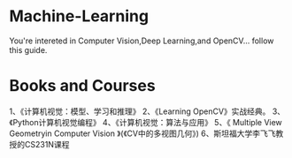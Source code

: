 # Machine-Learning
You're intereted in Computer Vision,Deep Learning,and OpenCV...
follow this guide.


# Books and Courses

1、《计算机视觉：模型、学习和推理》
2、《Learning OpenCV》实战经典。
3、《Python计算机视觉编程》 
4、《计算机视觉：算法与应用》
5、《 Multiple View Geometryin Computer Vision  》(《CV中的多视图几何》)
6、斯坦福大学李飞飞教授的CS231N课程
